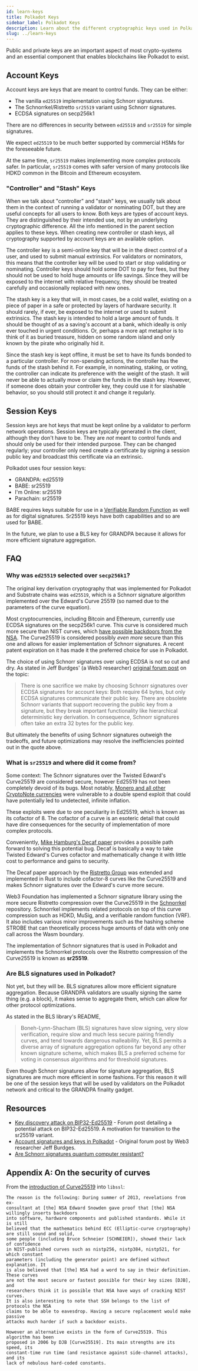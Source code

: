```yaml
---
id: learn-keys
title: Polkadot Keys
sidebar_label: Polkadot Keys
description: Learn about the different cryptographic keys used in Polkadot.
slug: ../learn-keys
---
```


Public and private keys are an important aspect of most crypto-systems and an essential component
that enables blockchains like Polkadot to exist.

## Account Keys

Account keys are keys that are meant to control funds. They can be either:

- The vanilla `ed25519` implementation using Schnorr signatures.
- The Schnorrkel/Ristretto `sr25519` variant using Schnorr signatures.
- ECDSA signatures on secp256k1

There are no differences in security between `ed25519` and `sr25519` for simple signatures.

We expect `ed25519` to be much better supported by commercial HSMs for the foreseeable future.

At the same time, `sr25519` makes implementing more complex protocols safer. In particular,
`sr25519` comes with safer version of many protocols like HDKD common in the Bitcoin and Ethereum
ecosystem.

### "Controller" and "Stash" Keys

When we talk about "controller" and "stash" keys, we usually talk about them in the context of
running a validator or nominating DOT, but they are useful concepts for all users to know. Both keys
are types of account keys. They are distinguished by their intended use, not by an underlying
cryptographic difference. All the info mentioned in the parent section applies to these keys. When
creating new controller or stash keys, all cryptography supported by account keys are an available
option.

The controller key is a semi-online key that will be in the direct control of a user, and used to
submit manual extrinsics. For validators or nominators, this means that the controller key will be
used to start or stop validating or nominating. Controller keys should hold some DOT to pay for
fees, but they should not be used to hold huge amounts or life savings. Since they will be exposed
to the internet with relative frequency, they should be treated carefully and occasionally replaced
with new ones.

The stash key is a key that will, in most cases, be a cold wallet, existing on a piece of paper in a
safe or protected by layers of hardware security. It should rarely, if ever, be exposed to the
internet or used to submit extrinsics. The stash key is intended to hold a large amount of funds. It
should be thought of as a saving's account at a bank, which ideally is only ever touched in urgent
conditions. Or, perhaps a more apt metaphor is to think of it as buried treasure, hidden on some
random island and only known by the pirate who originally hid it.

Since the stash key is kept offline, it must be set to have its funds bonded to a particular
controller. For non-spending actions, the controller has the funds of the stash behind it. For
example, in nominating, staking, or voting, the controller can indicate its preference with the
weight of the stash. It will never be able to actually move or claim the funds in the stash key.
However, if someone does obtain your controller key, they could use it for slashable behavior, so
you should still protect it and change it regularly.

## Session Keys

Session keys are hot keys that must be kept online by a validator to perform network operations.
Session keys are typically generated in the client, although they don't have to be. They are _not_
meant to control funds and should only be used for their intended purpose. They can be changed
regularly; your controller only need create a certificate by signing a session public key and
broadcast this certificate via an extrinsic.

Polkadot uses four session keys:

- GRANDPA: ed25519
- BABE: sr25519
- I'm Online: sr25519
- Parachain: sr25519

BABE requires keys suitable for use in a [Verifiable Random Function](learn-randomness.md/#vrfs) as
well as for digital signatures. Sr25519 keys have both capabilities and so are used for BABE.

In the future, we plan to use a BLS key for GRANDPA because it allows for more efficient signature
aggregation.

## FAQ

### Why was `ed25519` selected over `secp256k1`?

The original key derivation cryptography that was implemented for Polkadot and Substrate chains was
`ed25519`, which is a Schnorr signature algorithm implemented over the Edward's Curve 25519 (so
named due to the parameters of the curve equation).

Most cryptocurrencies, including Bitcoin and Ethereum, currently use ECDSA signatures on the
secp256k1 curve. This curve is considered much more secure than NIST curves, which
[have possible backdoors from the NSA](#appendix-a-on-the-security-of-curves). The Curve25519 is
considered possibly _even more_ secure than this one and allows for easier implementation of Schnorr
signatures. A recent patent expiration on it has made it the preferred choice for use in Polkadot.

The choice of using Schnorr signatures over using ECDSA is not so cut and dry. As stated in Jeff
Burdges' (a Web3 researcher)
[original forum post](https://forum.web3.foundation/t/account-signatures-and-keys-in-polkadot/70/2)
on the topic:

> There is one sacrifice we make by choosing Schnorr signatures over ECDSA signatures for account
> keys: Both require 64 bytes, but only ECDSA signatures communicate their public key. There are
> obsolete Schnorr variants that support recovering the public key from a signature, but they break
> important functionality like hierarchical deterministic key derivation. In consequence, Schnorr
> signatures often take an extra 32 bytes for the public key.

But ultimately the benefits of using Schnorr signatures outweigh the tradeoffs, and future
optimizations may resolve the inefficiencies pointed out in the quote above.

### What is `sr25519` and where did it come from?

Some context: The Schnorr signatures over the Twisted Edward's Curve25519 are considered secure,
however Ed25519 has not been completely devoid of its bugs. Most notably,
[Monero and all other CryptoNote currencies](https://www.getmonero.org/2017/05/17/disclosure-of-a-major-bug-in-cryptonote-based-currencies.html)
were vulnerable to a double spend exploit that could have potentially led to undetected, infinite
inflation.

These exploits were due to one peculiarity in Ed25519, which is known as its cofactor of 8. The
cofactor of a curve is an esoteric detail that could have dire consequences for the security of
implementation of more complex protocols.

Conveniently, [Mike Hamburg's Decaf paper](https://www.shiftleft.org/papers/decaf/index.xhtml)
provides a possible path forward to solving this potential bug. Decaf is basically a way to take
Twisted Edward's Curves cofactor and mathematically change it with little cost to performance and
gains to security.

The Decaf paper approach by the [Ristretto Group](https://ristretto.group/) was extended and
implemented in Rust to include cofactor-8 curves like the Curve25519 and makes Schnorr signatures
over the Edward's curve more secure.

Web3 Foundation has implemented a Schnorr signature library using the more secure Ristretto
compression over the Curve25519 in the [Schnorrkel](https://github.com/w3f/schnorrkel) repository.
Schnorrkel implements related protocols on top of this curve compression such as HDKD, MuSig, and a
verifiable random function (VRF). It also includes various minor improvements such as the hashing
scheme STROBE that can theoretically process huge amounts of data with only one call across the Wasm
boundary.

The implementation of Schnorr signatures that is used in Polkadot and implements the Schnorrkel
protocols over the Ristretto compression of the Curve25519 is known as **sr25519**.

### Are BLS signatures used in Polkadot?

Not yet, but they will be. BLS signatures allow more efficient signature aggregation. Because
GRANDPA validators are usually signing the same thing (e.g. a block), it makes sense to aggregate
them, which can allow for other protocol optimizations.

As stated in the BLS library's README,

> Boneh-Lynn-Shacham (BLS) signatures have slow signing, very slow verification, require slow and
> much less secure pairing friendly curves, and tend towards dangerous malleability. Yet, BLS
> permits a diverse array of signature aggregation options far beyond any other known signature
> scheme, which makes BLS a preferred scheme for voting in consensus algorithms and for threshold
> signatures.

Even though Schnorr signatures allow for signature aggregation, BLS signatures are much more
efficient in some fashions. For this reason it will be one of the session keys that will be used by
validators on the Polkadot network and critical to the GRANDPA finality gadget.

## Resources

- [Key discovery attack on BIP32-Ed25519](https://forum.web3.foundation/t/key-recovery-attack-on-bip32-ed25519/44) -
  Forum post detailing a potential attack on BIP32-Ed25519. A motivation for transition to the
  sr25519 variant.
- [Account signatures and keys in Polkadot](https://forum.web3.foundation/t/account-signatures-and-keys-in-polkadot/70) -
  Original forum post by Web3 researcher Jeff Burdges.
- [Are Schnorr signatures quantum computer resistant?](https://bitcoin.stackexchange.com/questions/57965/are-schnorr-signatures-quantum-computer-resistant/57977#57977)

## Appendix A: On the security of curves

From the
[introduction of Curve25519](https://git.libssh.org/projects/libssh.git/tree/doc/curve25519-sha256@libssh.org.txt#n10)
into `libssl`:

```text
The reason is the following: During summer of 2013, revelations from ex-
consultant at [the] NSA Edward Snowden gave proof that [the] NSA willingly inserts backdoors
into software, hardware components and published standards. While it is still
believed that the mathematics behind ECC (Elliptic-curve cryptography) are still sound and solid,
some people (including Bruce Schneier [SCHNEIER]), showed their lack of confidence
in NIST-published curves such as nistp256, nistp384, nistp521, for which constant
parameters (including the generator point) are defined without explanation. It
is also believed that [the] NSA had a word to say in their definition. These curves
are not the most secure or fastest possible for their key sizes [DJB], and
researchers think it is possible that NSA have ways of cracking NIST curves.
It is also interesting to note that SSH belongs to the list of protocols the NSA
claims to be able to eavesdrop. Having a secure replacement would make passive
attacks much harder if such a backdoor exists.

However an alternative exists in the form of Curve25519. This algorithm has been
proposed in 2006 by DJB [Curve25519]. Its main strengths are its speed, its
constant-time run time (and resistance against side-channel attacks), and its
lack of nebulous hard-coded constants.
```
